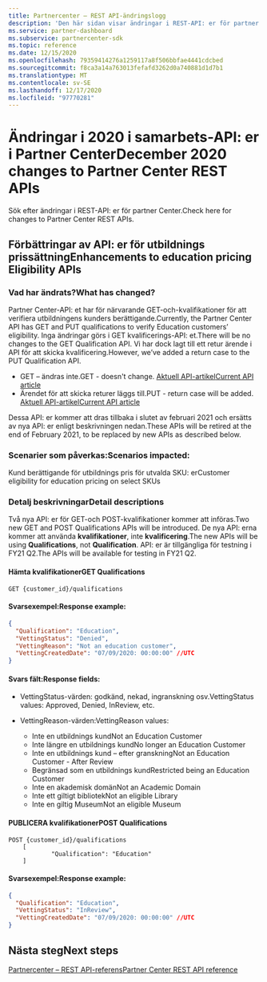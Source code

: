 ```yaml
---
title: Partnercenter – REST API-ändringslogg
description: 'Den här sidan visar ändringar i REST-API: er för partner Center'
ms.service: partner-dashboard
ms.subservice: partnercenter-sdk
ms.topic: reference
ms.date: 12/15/2020
ms.openlocfilehash: 79359414276a1259117a8f506bbfae4441cdcbed
ms.sourcegitcommit: f8ca3a14a763013fefafd3262d0a740881d1d7b1
ms.translationtype: MT
ms.contentlocale: sv-SE
ms.lasthandoff: 12/17/2020
ms.locfileid: "97770281"
---
```

# <a name="december-2020-changes-to-partner-center-rest-apis"></a><span data-ttu-id="1b820-103">Ändringar i 2020 i samarbets-API: er i Partner Center</span><span class="sxs-lookup"><span data-stu-id="1b820-103">December 2020 changes to Partner Center REST APIs</span></span>

<span data-ttu-id="1b820-104">Sök efter ändringar i REST-API: er för partner Center.</span><span class="sxs-lookup"><span data-stu-id="1b820-104">Check here for changes to Partner Center REST APIs.</span></span>

## <a name="enhancements-to-education-pricing-eligibility-apis"></a><span data-ttu-id="1b820-105">Förbättringar av API: er för utbildnings prissättning</span><span class="sxs-lookup"><span data-stu-id="1b820-105">Enhancements to education pricing Eligibility APIs</span></span>



### <a name="what-has-changed"></a><span data-ttu-id="1b820-106">Vad har ändrats?</span><span class="sxs-lookup"><span data-stu-id="1b820-106">What has changed?</span></span>

<span data-ttu-id="1b820-107">Partner Center-API: et har för närvarande GET-och-kvalifikationer för att verifiera utbildningens kunders berättigande.</span><span class="sxs-lookup"><span data-stu-id="1b820-107">Currently, the Partner Center API has GET and PUT qualifications to verify Education customers’ eligibility.</span></span> <span data-ttu-id="1b820-108">Inga ändringar görs i GET kvalificerings-API: et.</span><span class="sxs-lookup"><span data-stu-id="1b820-108">There will be no changes to the GET Qualification API.</span></span> <span data-ttu-id="1b820-109">Vi har dock lagt till ett retur ärende i API för att skicka kvalificering.</span><span class="sxs-lookup"><span data-stu-id="1b820-109">However, we’ve added a return case to the PUT Qualification API.</span></span>

- <span data-ttu-id="1b820-110">GET – ändras inte.</span><span class="sxs-lookup"><span data-stu-id="1b820-110">GET - doesn't change.</span></span> [<span data-ttu-id="1b820-111">Aktuell API-artikel</span><span class="sxs-lookup"><span data-stu-id="1b820-111">Current API article</span></span>](get-a-customer-s-qualification.md)
- <span data-ttu-id="1b820-112">Ärendet för att skicka returer läggs till.</span><span class="sxs-lookup"><span data-stu-id="1b820-112">PUT - return case will be added.</span></span> [<span data-ttu-id="1b820-113">Aktuell API-artikel</span><span class="sxs-lookup"><span data-stu-id="1b820-113">Current API article</span></span>](update-a-customer-s-qualification.md)

<span data-ttu-id="1b820-114">Dessa API: er kommer att dras tillbaka i slutet av februari 2021 och ersätts av nya API: er enligt beskrivningen nedan.</span><span class="sxs-lookup"><span data-stu-id="1b820-114">These APIs will be retired at the end of February 2021, to be replaced by new APIs as described below.</span></span>

### <a name="scenarios-impacted"></a><span data-ttu-id="1b820-115">Scenarier som påverkas:</span><span class="sxs-lookup"><span data-stu-id="1b820-115">Scenarios impacted:</span></span>

<span data-ttu-id="1b820-116">Kund berättigande för utbildnings pris för utvalda SKU: er</span><span class="sxs-lookup"><span data-stu-id="1b820-116">Customer eligibility for education pricing on select SKUs</span></span>

### <a name="detail-descriptions"></a><span data-ttu-id="1b820-117">Detalj beskrivningar</span><span class="sxs-lookup"><span data-stu-id="1b820-117">Detail descriptions</span></span>

<span data-ttu-id="1b820-118">Två nya API: er för GET-och POST-kvalifikationer kommer att införas.</span><span class="sxs-lookup"><span data-stu-id="1b820-118">Two new GET and POST Qualifications APIs will be introduced.</span></span> <span data-ttu-id="1b820-119">De nya API: erna kommer att använda **kvalifikationer**, inte **kvalificering**.</span><span class="sxs-lookup"><span data-stu-id="1b820-119">The new APIs will be using **Qualifications**, not **Qualification**.</span></span> <span data-ttu-id="1b820-120">API: er är tillgängliga för testning i FY21 Q2.</span><span class="sxs-lookup"><span data-stu-id="1b820-120">The APIs will be available for testing in FY21 Q2.</span></span>

#### <a name="get-qualifications"></a><span data-ttu-id="1b820-121">Hämta kvalifikationer</span><span class="sxs-lookup"><span data-stu-id="1b820-121">GET Qualifications</span></span>

```http
GET {customer_id}/qualifications
```

#### <a name="response-example"></a><span data-ttu-id="1b820-122">Svarsexempel:</span><span class="sxs-lookup"><span data-stu-id="1b820-122">Response example:</span></span>

```json
{
  "Qualification": "Education",
  "VettingStatus": "Denied",
  "VettingReason": "Not an education customer",
  "VettingCreatedDate": "07/09/2020: 00:00:00" //UTC
}
```

#### <a name="response-fields"></a><span data-ttu-id="1b820-123">Svars fält:</span><span class="sxs-lookup"><span data-stu-id="1b820-123">Response fields:</span></span> 

- <span data-ttu-id="1b820-124">VettingStatus-värden: godkänd, nekad, ingranskning osv.</span><span class="sxs-lookup"><span data-stu-id="1b820-124">VettingStatus values: Approved, Denied, InReview, etc.</span></span>

- <span data-ttu-id="1b820-125">VettingReason-värden:</span><span class="sxs-lookup"><span data-stu-id="1b820-125">VettingReason values:</span></span>
   - <span data-ttu-id="1b820-126">Inte en utbildnings kund</span><span class="sxs-lookup"><span data-stu-id="1b820-126">Not an Education Customer</span></span>
   - <span data-ttu-id="1b820-127">Inte längre en utbildnings kund</span><span class="sxs-lookup"><span data-stu-id="1b820-127">No longer an Education Customer</span></span>
   - <span data-ttu-id="1b820-128">Inte en utbildnings kund – efter granskning</span><span class="sxs-lookup"><span data-stu-id="1b820-128">Not an Education Customer - After Review</span></span>
   - <span data-ttu-id="1b820-129">Begränsad som en utbildnings kund</span><span class="sxs-lookup"><span data-stu-id="1b820-129">Restricted being an Education Customer</span></span>
   - <span data-ttu-id="1b820-130">Inte en akademisk domän</span><span class="sxs-lookup"><span data-stu-id="1b820-130">Not an Academic Domain</span></span>
   - <span data-ttu-id="1b820-131">Inte ett giltigt bibliotek</span><span class="sxs-lookup"><span data-stu-id="1b820-131">Not an eligible Library</span></span>
   - <span data-ttu-id="1b820-132">Inte en giltig Museum</span><span class="sxs-lookup"><span data-stu-id="1b820-132">Not an eligible Museum</span></span>
 
#### <a name="post-qualifications"></a><span data-ttu-id="1b820-133">PUBLICERA kvalifikationer</span><span class="sxs-lookup"><span data-stu-id="1b820-133">POST Qualifications</span></span>

```http
POST {customer_id}/qualifications
    [
            "Qualification": "Education"
    ]
```

#### <a name="response-example"></a><span data-ttu-id="1b820-134">Svarsexempel:</span><span class="sxs-lookup"><span data-stu-id="1b820-134">Response example:</span></span>

```JSON
{
  "Qualification": "Education",
  "VettingStatus": "InReview",
  "VettingCreatedDate": "07/09/2020: 00:00:00" //UTC
}
```

## <a name="next-steps"></a><span data-ttu-id="1b820-135">Nästa steg</span><span class="sxs-lookup"><span data-stu-id="1b820-135">Next steps</span></span>

[<span data-ttu-id="1b820-136">Partnercenter – REST API-referens</span><span class="sxs-lookup"><span data-stu-id="1b820-136">Partner Center REST API reference</span></span>](partner-center-rest-api-reference.md)
